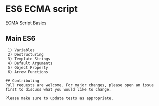 # ES6 ECMA script

ECMA Script  Basics

## Main ES6 
 
```
 1) Variables
 2) Destructuring
 3) Template Strings
 4) Default Arguments
 5) Object Property
 6) Arrow Functions

## Contributing
Pull requests are welcome. For major changes, please open an issue first to discuss what you would like to change.

Please make sure to update tests as appropriate.

